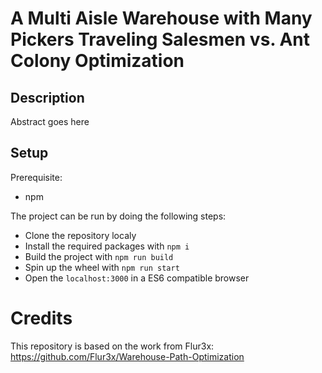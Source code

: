 # A Multi Aisle Warehouse with Many Pickers Traveling Salesmen vs. Ant Colony Optimization 

## Description
Abstract goes here

## Setup
Prerequisite:
* npm

The project can be run by doing the following steps:

* Clone the repository localy
* Install the required packages with `npm i`
* Build the project with `npm run build` 
* Spin up the wheel with `npm run start` 
* Open the `localhost:3000` in a ES6 compatible browser

# Credits
This repository is based on the work from Flur3x:
https://github.com/Flur3x/Warehouse-Path-Optimization